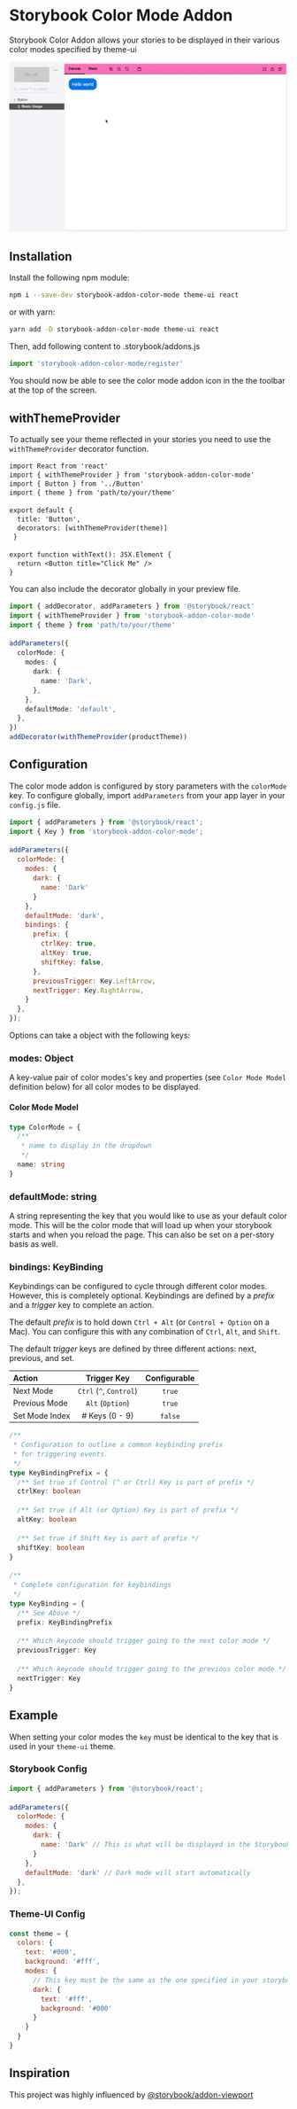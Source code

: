 # Storybook Color Mode Addon

Storybook Color Addon allows your stories to be displayed in their various color modes specified by theme-ui

![Canvas Example](./media/canvas-example.gif)

## Installation

Install the following npm module:

```sh
npm i --save-dev storybook-addon-color-mode theme-ui react
```

or with yarn:

```sh
yarn add -D storybook-addon-color-mode theme-ui react
```

Then, add following content to .storybook/addons.js

```js
import 'storybook-addon-color-mode/register'
```

You should now be able to see the color mode addon icon in the the toolbar at the top of the screen.

## withThemeProvider 

To actually see your theme reflected in your stories you need to use the `withThemeProvider` decorator function. 

```tsx
import React from 'react'
import { withThemeProvider } from 'storybook-addon-color-mode'
import { Button } from '../Button'
import { theme } from 'path/to/your/theme'

export default {
  title: 'Button', 
  decorators: [withThemeProvider(theme)]
 }

export function withText(): JSX.Element {
  return <Button title="Click Me" />
}
```

You can also include the decorator globally in your preview file. 

```ts
import { addDecorator, addParameters } from '@storybook/react'
import { withThemeProvider } from 'storybook-addon-color-mode'
import { theme } from 'path/to/your/theme'

addParameters({
  colorMode: {
    modes: {
      dark: {
        name: 'Dark',
      },
    },
    defaultMode: 'default',
  },
})
addDecorator(withThemeProvider(productTheme))
```

## Configuration

The color mode addon is configured by story parameters with the `colorMode` key. To configure globally, import `addParameters` from your app layer in your `config.js` file.

```js
import { addParameters } from '@storybook/react';
import { Key } from 'storybook-addon-color-mode';

addParameters({
  colorMode: {
    modes: {
      dark: {
        name: 'Dark'
      }
    },
    defaultMode: 'dark',
    bindings: {
      prefix: {
        ctrlKey: true,
        altKey: true,
        shiftKey: false,
      },
      previousTrigger: Key.LeftArrow,
      nextTrigger: Key.RightArrow,
    }
  },
});
```

Options can take a object with the following keys:

### modes: Object

A key-value pair of color modes's key and properties (see `Color Mode Model` definition below) for all color modes to be displayed. 

#### Color Mode Model

```ts
type ColorMode = {
  /**
   * name to display in the dropdown
   */
  name: string
}
```

### defaultMode: string

A string representing the key that you would like to use as your default color mode. This will 
be the color mode that will load up when your storybook starts and when you reload the page. 
This can also be set on a per-story basis as well. 

### bindings: KeyBinding

Keybindings can be configured to cycle through different color modes. However, this is 
completely optional. Keybindings are defined by a *prefix* and a *trigger* key to complete an action. 

The default *prefix* is to hold down `Ctrl + Alt` (or `Control + Option` on a Mac). You can configure
this with any combination of `Ctrl`, `Alt`, and `Shift`. 

The default *trigger* keys are defined by three different actions: next, previous, and set. 

| Action | Trigger Key | Configurable | 
|:-------|:-----------:|:------------:|
| Next Mode | `Ctrl` (`^`, `Control`) | `true` | 
| Previous Mode | `Alt` (`Option`) | `true` |
| Set Mode Index | # Keys (0 - 9) | `false` |

```ts
/**
 * Configuration to outline a common keybinding prefix
 * for triggering events.
 */
type KeyBindingPrefix = {
  /** Set true if Control (^ or Ctrl) Key is part of prefix */
  ctrlKey: boolean

  /** Set true if Alt (or Option) Key is part of prefix */
  altKey: boolean

  /** Set true if Shift Key is part of prefix */
  shiftKey: boolean
}

/**
 * Complete configuration for keybindings
 */
type KeyBinding = {
  /** See Above */
  prefix: KeyBindingPrefix

  /** Which keycode should trigger going to the next color mode */
  previousTrigger: Key

  /** Which keycode should trigger going to the previous color mode */
  nextTrigger: Key
}
```

## Example

When setting your color modes the `key` must be identical to the key that is used in your `theme-ui` theme.

### Storybook Config

```js
import { addParameters } from '@storybook/react';

addParameters({
  colorMode: {
    modes: {
      dark: {
        name: 'Dark' // This is what will be displayed in the Storybook UI
      }
    },
    defaultMode: 'dark' // Dark mode will start automatically 
  },
});
```

### Theme-UI Config

```js
const theme = {
  colors: {
    text: '#000',
    background: '#fff',
    modes: {
      // This key must be the same as the one specified in your storybook config.
      dark: {
        text: '#fff',
        background: '#000'
      }
    }
  }
}
```

## Inspiration 

This project was highly influenced by [@storybook/addon-viewport](https://github.com/storybookjs/storybook/tree/next/addons/viewport)
